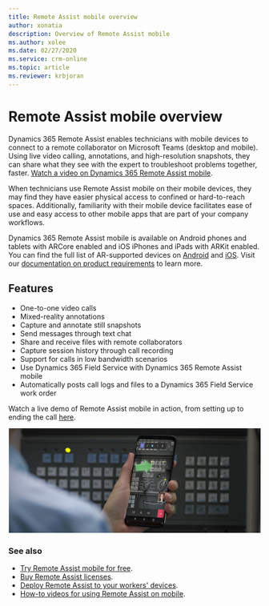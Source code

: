 ```yaml
---
title: Remote Assist mobile overview
author: xonatia
description: Overview of Remote Assist mobile
ms.author: xolee
ms.date: 02/27/2020
ms.service: crm-online
ms.topic: article
ms.reviewer: krbjoran
---
```

# Remote Assist mobile overview

Dynamics 365 Remote Assist enables technicians with mobile devices to connect to a remote collaborator on Microsoft Teams (desktop and mobile). Using live video calling, annotations, and high-resolution snapshots, they can share what they see with the expert to troubleshoot problems together, faster. [Watch a video on Dynamics 365 Remote Assist mobile](https://youtu.be/J-C6GE2gFYw).

When technicians use Remote Assist mobile on their mobile devices, they may find they have easier physical access to confined or hard-to-reach spaces. Additionally, familiarity with their mobile device facilitates ease of use and easy access to other mobile apps that are part of your company workflows.

Dynamics 365 Remote Assist mobile is available on Android phones and tablets with ARCore enabled and iOS iPhones and iPads with ARKit enabled. You can find the full list of AR-supported devices on [Android](https://developers.google.com/ar/discover/supported-devices) and [iOS](https://www.apple.com/ios/augmented-reality/). Visit our [documentation on product requirements](https://docs.microsoft.com/dynamics365/mixed-reality/remote-assist/requirements) to learn more.

## Features 
- One-to-one video calls
- Mixed-reality annotations
- Capture and annotate still snapshots 
- Send messages through text chat
- Share and receive files with remote collaborators 
- Capture session history through call recording
- Support for calls in low bandwidth scenarios
- Use Dynamics 365 Field Service with Dynamics 365 Remote Assist mobile
- Automatically posts call logs and files to a Dynamics 365 Field Service work order

Watch a live demo of Remote Assist mobile in action, from setting up to ending the call [here](https://www.youtube.com/watch?v=DQJWsCDNpb4&t=1s).

![Simulated image of a technician using Remote Assist mobile to annotate their environment on a call.](./media/ram-overview.png "Remote Assist mobile Overview")


### See also
- [Try Remote Assist mobile for free](../try-remote-assist.md). 
- [Buy Remote Assist licenses](../buy-remote-assist.md). 
- [Deploy Remote Assist to your workers' devices](../deploy-remote-assist.md). 
- [How-to videos for using Remote Assist on mobile](../videos.md).

